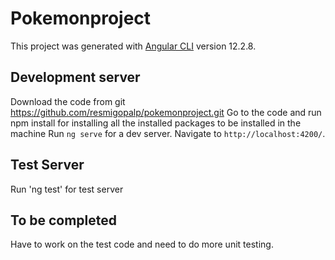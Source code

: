 # Pokemonproject

This project was generated with [Angular CLI](https://github.com/angular/angular-cli) version 12.2.8.



## Development server

Download the  code from git https://github.com/resmigopalp/pokemonproject.git
Go to the code and run npm install for installing all the installed packages to be installed in the machine
Run `ng serve` for a dev server. Navigate to `http://localhost:4200/`. 

## Test Server
Run 'ng test' for test server


## To be completed

Have to work on the test code and need to do more unit testing.



